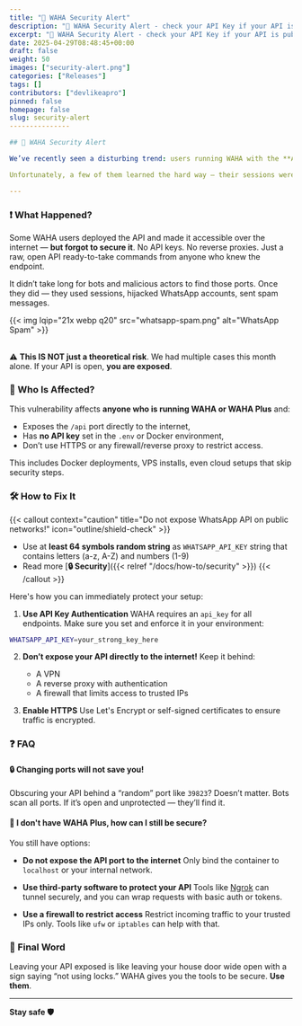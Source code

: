 ```yaml
---
title: "🚨 WAHA Security Alert"
description: "🚨 WAHA Security Alert - check your API Key if your API is public!"
excerpt: "🚨 WAHA Security Alert - check your API Key if your API is public!"
date: 2025-04-29T08:48:45+00:00
draft: false
weight: 50
images: ["security-alert.png"]
categories: ["Releases"]
tags: []
contributors: ["devlikeapro"]
pinned: false
homepage: false
slug: security-alert
---------------

## 🚨 WAHA Security Alert

We’ve recently seen a disturbing trend: users running WAHA with the **API publicly exposed** and **without any form of protection**. 

Unfortunately, a few of them learned the hard way — their sessions were compromised, and their accounts got hacked.

---
```


### ❗ What Happened?

Some WAHA users deployed the API and made it accessible over the internet — **but forgot to secure it**. No API keys. No reverse proxies. Just a raw, open API ready-to-take commands from anyone who knew the endpoint.

It didn’t take long for bots and malicious actors to find those ports. Once they did — they used sessions, hijacked WhatsApp accounts, sent spam messages.
<div style="width: 600px; max-width: 100%; margin: 0 auto;">
{{< img lqip="21x webp q20" src="whatsapp-spam.png" alt="WhatsApp Spam" >}}
</div>
<br/>

⚠️ **This IS NOT just a theoretical risk**. We had multiple cases this month alone. If your API is open, **you are exposed**.


### 👥 Who Is Affected?

This vulnerability affects **anyone who is running WAHA or WAHA Plus** and:

* Exposes the `/api` port directly to the internet,
* Has **no API key** set in the `.env` or Docker environment,
* Don’t use HTTPS or any firewall/reverse proxy to restrict access.

This includes Docker deployments, VPS installs, even cloud setups that skip security steps.


### 🛠️ How to Fix It

{{< callout context="caution" title="Do not expose WhatsApp API on public networks!" icon="outline/shield-check" >}}
- Use at **least 64 symbols random string** as `WHATSAPP_API_KEY` string that contains letters (a-z, A-Z) and numbers (1-9)
- Read more [**🔒 Security**]({{< relref "/docs/how-to/security" >}})
{{< /callout >}}

Here's how you can immediately protect your setup:

1. **Use API Key Authentication**
   WAHA requires an `api_key` for all endpoints. Make sure you set and enforce it in your environment:

```bash
WHATSAPP_API_KEY=your_strong_key_here
```

2. **Don’t expose your API directly to the internet!**
   Keep it behind:

    * A VPN
    * A reverse proxy with authentication
    * A firewall that limits access to trusted IPs

3. **Enable HTTPS**
   Use Let's Encrypt or self-signed certificates to ensure traffic is encrypted.


### ❓ FAQ

#### 🔒 Changing ports will not save you!

Obscuring your API behind a “random” port like `39823`? Doesn’t matter. Bots scan all ports. If it’s open and unprotected — they’ll find it.

#### 🧱 I don't have WAHA Plus, how can I still be secure?

You still have options:

* **Do not expose the API port to the internet**
  Only bind the container to `localhost` or your internal network.

* **Use third-party software to protect your API**
  Tools like [Ngrok](/blog/waha-ngrok) can tunnel securely, and you can wrap requests with basic auth or tokens.

* **Use a firewall to restrict access**
  Restrict incoming traffic to your trusted IPs only. Tools like `ufw` or `iptables` can help with that.


### 🚨 Final Word

Leaving your API exposed is like leaving your house door wide open with a sign saying “not using locks.” WAHA gives you the tools to be secure. **Use them**.


----

**Stay safe 🛡️**
